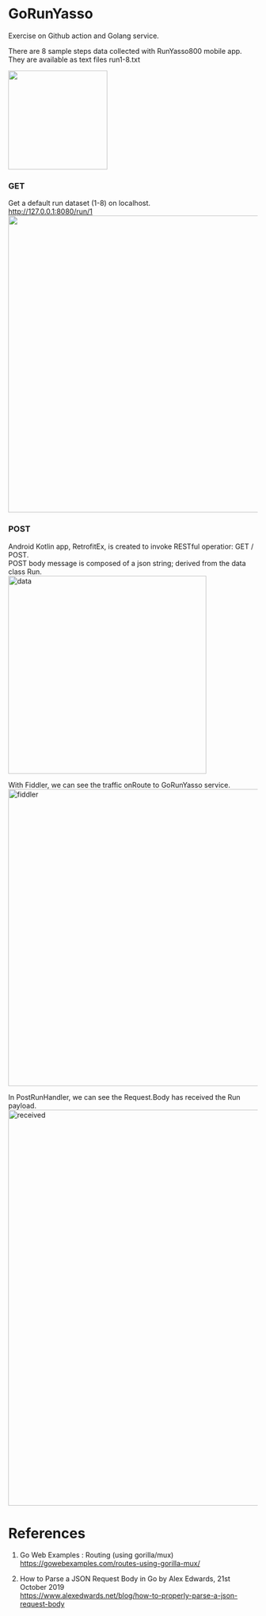 # GoRunYasso
Exercise on Github action and Golang service.

There are 8 sample steps data collected with RunYasso800 mobile app. \
They are available as text files run1-8.txt

<img width="200" src="https://user-images.githubusercontent.com/1282659/93022761-7c7f7b00-f5b0-11ea-9801-1961aff5f637.png">

### GET
Get a default run dataset (1-8) on localhost. \
http://127.0.0.1:8080/run/1 \
<img width="600" src="https://user-images.githubusercontent.com/1282659/93022762-7d181180-f5b0-11ea-9632-1746d8f91932.png">

### POST

Android Kotlin app, RetrofitEx, is created to invoke RESTful operatior: GET / POST. \
POST body message is composed of a json string; derived from the data class Run. \
<img width="400" alt="data" src="https://user-images.githubusercontent.com/1282659/98486036-7be61800-21e0-11eb-99a2-870c1159ccfe.png">

With Fiddler, we can see the traffic onRoute to GoRunYasso service.
<img width="600" alt="fiddler" src="https://user-images.githubusercontent.com/1282659/98486038-7ee10880-21e0-11eb-86ba-8574f3e7a603.png">

In PostRunHandler, we can see the Request.Body has received the Run payload.
<img width="800" alt="received" src="https://user-images.githubusercontent.com/1282659/98486039-7ee10880-21e0-11eb-88c4-6d70cc4397b5.png">


# References

1. Go Web Examples : Routing (using gorilla/mux) \
https://gowebexamples.com/routes-using-gorilla-mux/

2. How to Parse a JSON Request Body in Go by Alex Edwards, 21st October 2019 \
https://www.alexedwards.net/blog/how-to-properly-parse-a-json-request-body


